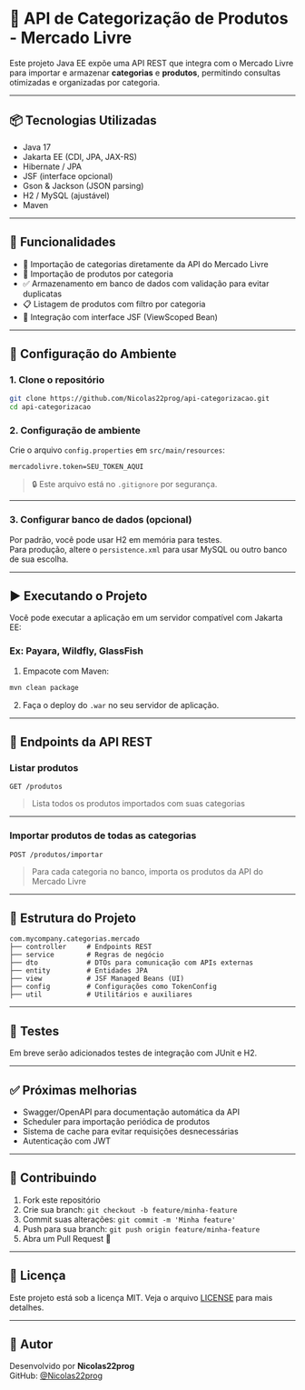 # 🛒 API de Categorização de Produtos - Mercado Livre

Este projeto Java EE expõe uma API REST que integra com o Mercado Livre para importar e armazenar **categorias** e **produtos**, permitindo consultas otimizadas e organizadas por categoria.

---

## 📦 Tecnologias Utilizadas

- Java 17
- Jakarta EE (CDI, JPA, JAX-RS)
- Hibernate / JPA
- JSF (interface opcional)
- Gson & Jackson (JSON parsing)
- H2 / MySQL (ajustável)
- Maven

---

## 🚀 Funcionalidades

- 🔄 Importação de categorias diretamente da API do Mercado Livre
- 🔄 Importação de produtos por categoria
- ✅ Armazenamento em banco de dados com validação para evitar duplicatas
- 📋 Listagem de produtos com filtro por categoria
- 📁 Integração com interface JSF (ViewScoped Bean)

---

## 🔧 Configuração do Ambiente

### 1. Clone o repositório

```bash
git clone https://github.com/Nicolas22prog/api-categorizacao.git
cd api-categorizacao
```

### 2. Configuração de ambiente

Crie o arquivo `config.properties` em `src/main/resources`:

```
mercadolivre.token=SEU_TOKEN_AQUI
```

> 🔒 Este arquivo está no `.gitignore` por segurança.

---

### 3. Configurar banco de dados (opcional)

Por padrão, você pode usar H2 em memória para testes.  
Para produção, altere o `persistence.xml` para usar MySQL ou outro banco de sua escolha.

---

## ▶️ Executando o Projeto

Você pode executar a aplicação em um servidor compatível com Jakarta EE:

### Ex: Payara, Wildfly, GlassFish

1. Empacote com Maven:

```bash
mvn clean package
```

2. Faça o deploy do `.war` no seu servidor de aplicação.

---

## 📡 Endpoints da API REST

### Listar produtos

```
GET /produtos
```

> Lista todos os produtos importados com suas categorias

---

### Importar produtos de todas as categorias

```
POST /produtos/importar
```

> Para cada categoria no banco, importa os produtos da API do Mercado Livre

---

## 🧠 Estrutura do Projeto

```
com.mycompany.categorias.mercado
├── controller     # Endpoints REST
├── service        # Regras de negócio
├── dto            # DTOs para comunicação com APIs externas
├── entity         # Entidades JPA
├── view           # JSF Managed Beans (UI)
├── config         # Configurações como TokenConfig
├── util           # Utilitários e auxiliares
```

---

## 🧪 Testes

Em breve serão adicionados testes de integração com JUnit e H2.

---

## ✅ Próximas melhorias

- Swagger/OpenAPI para documentação automática da API
- Scheduler para importação periódica de produtos
- Sistema de cache para evitar requisições desnecessárias
- Autenticação com JWT

---

## 🤝 Contribuindo

1. Fork este repositório
2. Crie sua branch: `git checkout -b feature/minha-feature`
3. Commit suas alterações: `git commit -m 'Minha feature'`
4. Push para sua branch: `git push origin feature/minha-feature`
5. Abra um Pull Request 🚀

---

## 📄 Licença

Este projeto está sob a licença MIT. Veja o arquivo [LICENSE](LICENSE) para mais detalhes.

---

## 🙋 Autor

Desenvolvido por **Nicolas22prog**  
GitHub: [@Nicolas22prog](https://github.com/Nicolas22prog)
